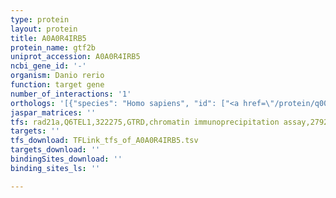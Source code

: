 ```yaml
---
type: protein
layout: protein
title: A0A0R4IRB5
protein_name: gtf2b
uniprot_accession: A0A0R4IRB5
ncbi_gene_id: '-'
organism: Danio rerio
function: target gene
number_of_interactions: '1'
orthologs: '[{"species": "Homo sapiens", "id": ["<a href=\"/protein/q00403\">Q00403</a>"]}, {"species": "Mus musculus", "id": ["<a href=\"/protein/p62915\">P62915</a>"]}, {"species": "Rattus norvegicus", "id": ["<a href=\"/protein/a0a0g2jwz8\">A0A0G2JWZ8</a>"]}, {"species": "Drosophila melanogaster", "id": ["<a href=\"/protein/p29052\">P29052</a>"]}, {"species": "Caenorhabditis elegans", "id": ["<a href=\"/protein/o16991\">O16991</a>"]}, {"species": "Saccharomyces cerevisiae", "id": ["<a href=\"/protein/p29055\">P29055</a>"]}]'
jaspar_matrices: ''
tfs: rad21a,Q6TEL1,322275,GTRD,chromatin immunoprecipitation assay,27924024%5Buid%5D,No
targets: ''
tfs_download: TFLink_tfs_of_A0A0R4IRB5.tsv
targets_download: ''
bindingSites_download: ''
binding_sites_ls: ''

---
```

